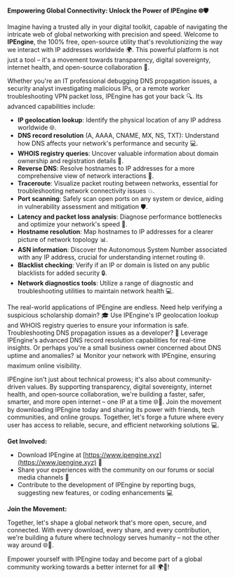 **Empowering Global Connectivity: Unlock the Power of IPEngine 🌐🛡️**

Imagine having a trusted ally in your digital toolkit, capable of navigating the intricate web of global networking with precision and speed. Welcome to **IPEngine**, the 100% free, open-source utility that's revolutionizing the way we interact with IP addresses worldwide 🌍. This powerful platform is not just a tool – it's a movement towards transparency, digital sovereignty, internet health, and open-source collaboration 🚀.

Whether you're an IT professional debugging DNS propagation issues, a security analyst investigating malicious IPs, or a remote worker troubleshooting VPN packet loss, IPEngine has got your back 🔍. Its advanced capabilities include:

*   **IP geolocation lookup**: Identify the physical location of any IP address worldwide 🌐.
*   **DNS record resolution** (A, AAAA, CNAME, MX, NS, TXT): Understand how DNS affects your network's performance and security 💻.
*   **WHOIS registry queries**: Uncover valuable information about domain ownership and registration details 🔑.
*   **Reverse DNS**: Resolve hostnames to IP addresses for a more comprehensive view of network interactions 📡.
*   **Traceroute**: Visualize packet routing between networks, essential for troubleshooting network connectivity issues 💥.
*   **Port scanning**: Safely scan open ports on any system or device, aiding in vulnerability assessment and mitigation 🛡️.
*   **Latency and packet loss analysis**: Diagnose performance bottlenecks and optimize your network's speed 🔋.
*   **Hostname resolution**: Map hostnames to IP addresses for a clearer picture of network topology 📊.
*   **ASN information**: Discover the Autonomous System Number associated with any IP address, crucial for understanding internet routing 🌐.
*   **Blacklist checking**: Verify if an IP or domain is listed on any public blacklists for added security 🔒.
*   **Network diagnostics tools**: Utilize a range of diagnostic and troubleshooting utilities to maintain network health 💻.

The real-world applications of IPEngine are endless. Need help verifying a suspicious scholarship domain? 🎓 Use IPEngine's IP geolocation lookup and WHOIS registry queries to ensure your information is safe. Troubleshooting DNS propagation issues as a developer? 🔩 Leverage IPEngine's advanced DNS record resolution capabilities for real-time insights. Or perhaps you're a small business owner concerned about DNS uptime and anomalies? 📊 Monitor your network with IPEngine, ensuring maximum online visibility.

IPEngine isn't just about technical prowess; it's also about community-driven values. By supporting transparency, digital sovereignty, internet health, and open-source collaboration, we're building a faster, safer, smarter, and more open internet – one IP at a time 🌐🔑. Join the movement by downloading IPEngine today and sharing its power with friends, tech communities, and online groups. Together, let's forge a future where every user has access to reliable, secure, and efficient networking solutions 💻.

**Get Involved:**

*   Download IPEngine at [https://www.ipengine.xyz](https://www.ipengine.xyz) 📲
*   Share your experiences with the community on our forums or social media channels 🔗
*   Contribute to the development of IPEngine by reporting bugs, suggesting new features, or coding enhancements 💻

**Join the Movement:**

Together, let's shape a global network that's more open, secure, and connected. With every download, every share, and every contribution, we're building a future where technology serves humanity – not the other way around 🌐💖.

Empower yourself with IPEngine today and become part of a global community working towards a better internet for all 🌍👫!